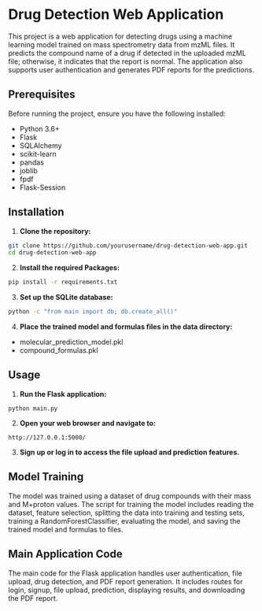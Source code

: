 # Drug Detection Web Application

This project is a web application for detecting drugs using a machine learning model trained on mass spectrometry data from mzML files. It predicts the compound name of a drug if detected in the uploaded mzML file; otherwise, it indicates that the report is normal. The application also supports user authentication and generates PDF reports for the predictions.

## Prerequisites

Before running the project, ensure you have the following installed:

- Python 3.6+
- Flask
- SQLAlchemy
- scikit-learn
- pandas
- joblib
- fpdf
- Flask-Session


## Installation

1. **Clone the repository:**

```bash
git clone https://github.com/yourusername/drug-detection-web-app.git
cd drug-detection-web-app
```
2. **Install the required Packages:**

```bash
pip install -r requirements.txt
```
3. **Set up the SQLite database:**

```bash
python -c "from main import db; db.create_all()"
```
4. **Place the trained model and formulas files in the data directory:**
- molecular_prediction_model.pkl
- compound_formulas.pkl

## Usage
1. **Run the Flask application:**
```
python main.py
```
2. **Open your web browser and navigate to:**
``` arduino
http://127.0.0.1:5000/
```
3. **Sign up or log in to access the file upload and prediction features.**

## Model Training
The model was trained using a dataset of drug compounds with their mass and M+proton values. The script for training the model includes reading the dataset, feature selection, splitting the data into training and testing sets, training a RandomForestClassifier, evaluating the model, and saving the trained model and formulas to files.

## Main Application Code
The main code for the Flask application handles user authentication, file upload, drug detection, and PDF report generation. It includes routes for login, signup, file upload, prediction, displaying results, and downloading the PDF report.

